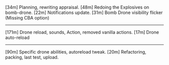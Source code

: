 [34m] Planning, rewriting appraisal.
[48m] Redoing the Explosives on bomb-drone.
[22m] Notifications update.
[31m] Bomb Drone visibility flicker (Missing CBA option)

----

[171m] Drone reload, sounds, Action, removed vanilla actions.
[17m]  Drone auto-reload

----

[90m] Specific drone abilities, autoreload tweak.
[20m] Refactoring, packing, last test, upload.